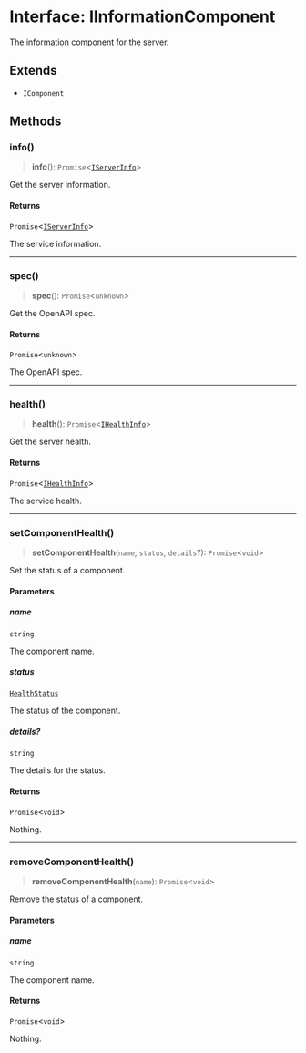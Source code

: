 # Interface: IInformationComponent

The information component for the server.

## Extends

- `IComponent`

## Methods

### info()

> **info**(): `Promise`\<[`IServerInfo`](IServerInfo.md)\>

Get the server information.

#### Returns

`Promise`\<[`IServerInfo`](IServerInfo.md)\>

The service information.

***

### spec()

> **spec**(): `Promise`\<`unknown`\>

Get the OpenAPI spec.

#### Returns

`Promise`\<`unknown`\>

The OpenAPI spec.

***

### health()

> **health**(): `Promise`\<[`IHealthInfo`](IHealthInfo.md)\>

Get the server health.

#### Returns

`Promise`\<[`IHealthInfo`](IHealthInfo.md)\>

The service health.

***

### setComponentHealth()

> **setComponentHealth**(`name`, `status`, `details`?): `Promise`\<`void`\>

Set the status of a component.

#### Parameters

##### name

`string`

The component name.

##### status

[`HealthStatus`](../type-aliases/HealthStatus.md)

The status of the component.

##### details?

`string`

The details for the status.

#### Returns

`Promise`\<`void`\>

Nothing.

***

### removeComponentHealth()

> **removeComponentHealth**(`name`): `Promise`\<`void`\>

Remove the status of a component.

#### Parameters

##### name

`string`

The component name.

#### Returns

`Promise`\<`void`\>

Nothing.
